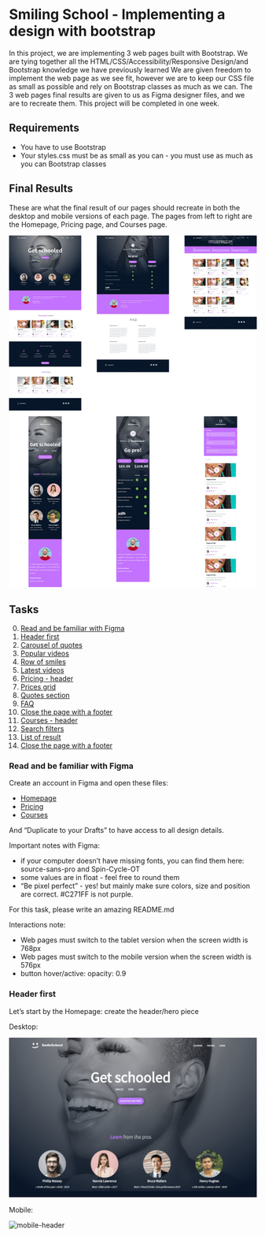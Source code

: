 # Smiling School - Implementing a design with bootstrap
In this project, we are implementing 3 web pages built with Bootstrap. We are tying together all the HTML/CSS/Accessibility/Responsive Design/and Bootstrap knowledge we have previously learned We are given freedom to implement the web page as we see fit, however we are to keep our CSS file as small as possible and rely on Bootstrap classes as much as we can. The 3 web pages final results are given to us as Figma designer files, and we are to recreate them. This project will be completed in one week.
## Requirements
- You have to use Bootstrap
- Your styles.css must be as small as you can - you must use as much as you can Bootstrap classes
## Final Results
These are what the final result of our pages should recreate in both the desktop and mobile versions of each page. The pages from left to right are the Homepage, Pricing page, and Courses page.

![example-pages](images/example.jpg)
## Tasks
0. [Read and be familiar with Figma](#Read-and-be-familiar-with-Figma)
1. [Header first](#Header-first)
2. [Carousel of quotes](#carousel)
3. [Popular videos](#popular)
4. [Row of smiles](#row)
5. [Latest videos](#latest)
7. [Pricing - header](#pricing)
8. [Prices grid](#prices)
9. [Quotes section](#quotes)
10. [FAQ](#faq)
11. [Close the page with a footer](#close)
12. [Courses - header](#courses)
13. [Search filters](#search)
14. [List of result](#list)
15. [Close the page with a footer](#last-task)

### Read and be familiar with Figma 
Create an account in Figma and open these files:
- [Homepage](https://www.figma.com/file/hcxMqRWjdj06jHycRkbzOf/Homepage?type=design&node-id=0%3A1&mode=design&t=iJoLzlFhrcbxSuHp-1)
- [Pricing](https://www.figma.com/file/QQmdkH49hKJuJ6244fBXzH/Pricing?type=design&node-id=0%3A1&mode=design&t=6DsY9JhEzAKi9umc-1)
- [Courses](https://www.figma.com/file/zKRy0vMRBjwHaKBn1WnavS/Courses?type=design&node-id=0%3A1&mode=design&t=tDcOvAFZroVFgXfH-1)

And “Duplicate to your Drafts” to have access to all design details.

Important notes with Figma:
- if your computer doesn’t have missing fonts, you can find them here: source-sans-pro and Spin-Cycle-OT
- some values are in float - feel free to round them
- “Be pixel perfect” - yes! but mainly make sure colors, size and position are correct. #C271FF is not purple.

For this task, please write an amazing README.md

Interactions note:
- Web pages must switch to the tablet version when the screen width is 768px
- Web pages must switch to the mobile version when the screen width is 576px
- button hover/active: opacity: 0.9
### Header first
Let’s start by the Homepage: create the header/hero piece

Desktop:

![desktop-header](images/desktop-header-homepage.png)

Mobile:

![mobile-header](images/mobile-header-homepage.gif)